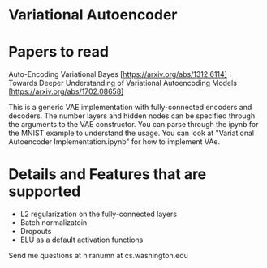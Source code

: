 # Variational Autoencoder

# Papers to read
Auto-Encoding Variational Bayes [https://arxiv.org/abs/1312.6114] .   
Towards Deeper Understanding of Variational Autoencoding Models [https://arxiv.org/abs/1702.08658]

This is a generic VAE implementation with fully-connected encoders and decoders. The number layers and hidden nodes can be specified through the arguments to the VAE constructor. You can parse through the ipynb for the MNIST example to understand the usage. You can look at "Variational Autoencoder Implementation.ipynb" for how to implement VAe.

# Details and Features that are supported
- L2 regularization on the fully-connected layers
- Batch normalizatoin
- Dropouts
- ELU as a default activation functions

Send me questions at hiranumn at cs.washington.edu
